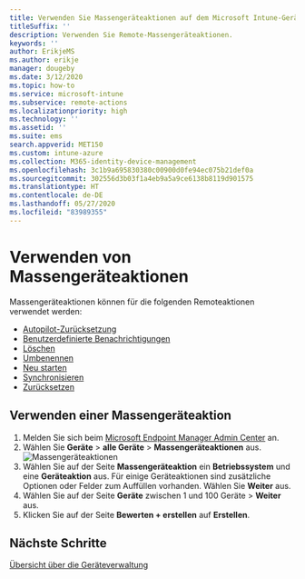```yaml
---
title: Verwenden Sie Massengeräteaktionen auf dem Microsoft Intune-Gerät.
titleSuffix: ''
description: Verwenden Sie Remote-Massengeräteaktionen.
keywords: ''
author: ErikjeMS
ms.author: erikje
manager: dougeby
ms.date: 3/12/2020
ms.topic: how-to
ms.service: microsoft-intune
ms.subservice: remote-actions
ms.localizationpriority: high
ms.technology: ''
ms.assetid: ''
ms.suite: ems
search.appverid: MET150
ms.custom: intune-azure
ms.collection: M365-identity-device-management
ms.openlocfilehash: 3c1b9a695830380c00900d0fe94ec075b21def0a
ms.sourcegitcommit: 302556d3b03f1a4eb9a5a9ce6138b8119d901575
ms.translationtype: HT
ms.contentlocale: de-DE
ms.lasthandoff: 05/27/2020
ms.locfileid: "83989355"
---
```

# <a name="use-bulk-device-actions"></a>Verwenden von Massengeräteaktionen

Massengeräteaktionen können für die folgenden Remoteaktionen verwendet werden:
- [Autopilot-Zurücksetzung](https://docs.microsoft.com/windows/deployment/windows-autopilot/windows-autopilot-reset#reset-devices-with-remote-windows-autopilot-reset)
- [Benutzerdefinierte Benachrichtigungen](custom-notifications.md#send-a-custom-notification-to-a-single-device)
- [Löschen](devices-wipe.md#delete-devices-from-the-intune-portal)
- [Umbenennen](device-rename.md)
- [Neu starten](device-restart.md)
- [Synchronisieren](device-sync.md)
- [Zurücksetzen](devices-wipe.md#wipe)

## <a name="use-a-bulk-device-action"></a>Verwenden einer Massengeräteaktion

1. Melden Sie sich beim [Microsoft Endpoint Manager Admin Center](https://go.microsoft.com/fwlink/?linkid=2109431) an.
2. Wählen Sie **Geräte** > **alle Geräte** > **Massengeräteaktionen** aus.
![Massengeräteaktionen](./media/bulk-device-actions/bulk-device-actions.png)
3. Wählen Sie auf der Seite **Massengeräteaktion** ein **Betriebssystem** und eine **Geräteaktion** aus. Für einige Geräteaktionen sind zusätzliche Optionen oder Felder zum Auffüllen vorhanden. Wählen Sie **Weiter** aus.
4. Wählen Sie auf der Seite **Geräte** zwischen 1 und 100 Geräte > **Weiter** aus.
5. Klicken Sie auf der Seite **Bewerten + erstellen** auf **Erstellen**.

## <a name="next-steps"></a>Nächste Schritte
[Übersicht über die Geräteverwaltung](device-management.md)
